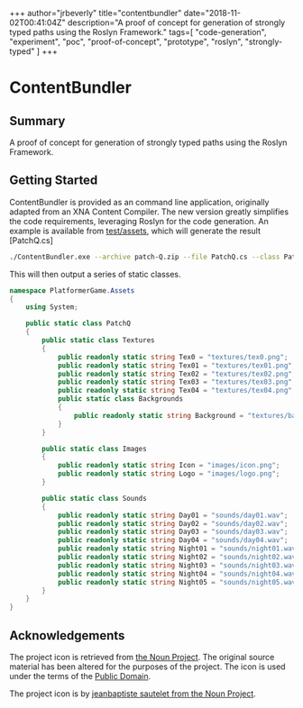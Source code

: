 +++
author="jrbeverly"
title="contentbundler"
date="2018-11-02T00:41:04Z"
description="A proof of concept for generation of strongly typed paths using the Roslyn Framework."
tags=[
  "code-generation",
  "experiment",
  "poc",
  "proof-of-concept",
  "prototype",
  "roslyn",
  "strongly-typed"
]
+++

# ContentBundler

## Summary

A proof of concept for generation of strongly typed paths using the Roslyn Framework.

## Getting Started

ContentBundler is provided as an command line application, originally adapted from an XNA Content Compiler. The new version greatly simplifies the code requirements, leveraging Roslyn for the code generation. An example is available from [test/assets](test/assets), which will generate the result [PatchQ.cs]

```bash
./ContentBundler.exe --archive patch-Q.zip --file PatchQ.cs --class PatchQ --namespace PlatformerGame.Assets
```

This will then output a series of static classes.

```csharp
namespace PlatformerGame.Assets
{
    using System;

    public static class PatchQ
    {
        public static class Textures
        {
            public readonly static string Tex0 = "textures/tex0.png";
            public readonly static string Tex01 = "textures/tex01.png";
            public readonly static string Tex02 = "textures/tex02.png";
            public readonly static string Tex03 = "textures/tex03.png";
            public readonly static string Tex04 = "textures/tex04.png";
            public static class Backgrounds
            {
                public readonly static string Background = "textures/backgrounds/background.png";
            }
        }

        public static class Images
        {
            public readonly static string Icon = "images/icon.png";
            public readonly static string Logo = "images/logo.png";
        }

        public static class Sounds
        {
            public readonly static string Day01 = "sounds/day01.wav";
            public readonly static string Day02 = "sounds/day02.wav";
            public readonly static string Day03 = "sounds/day03.wav";
            public readonly static string Day04 = "sounds/day04.wav";
            public readonly static string Night01 = "sounds/night01.wav";
            public readonly static string Night02 = "sounds/night02.wav";
            public readonly static string Night03 = "sounds/night03.wav";
            public readonly static string Night04 = "sounds/night04.wav";
            public readonly static string Night05 = "sounds/night05.wav";
        }
    }
}
```

## Acknowledgements

The project icon is retrieved from [the Noun Project](docs/icon/icon.json). The original source material has been altered for the purposes of the project. The icon is used under the terms of the [Public Domain](https://creativecommons.org/publicdomain/zero/1.0/).

The project icon is by [jeanbaptiste sautelet from the Noun Project](https://thenounproject.com/term/crane/102655/).
